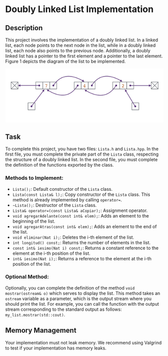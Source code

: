 # Doubly Linked List Implementation

## Description
This project involves the implementation of a doubly linked list. In a linked list, each node points to the next node in the list, while in a doubly linked list, each node also points to the previous node. Additionally, a doubly linked list has a pointer to the first element and a pointer to the last element. Figure 1 depicts the diagram of the list to be implemented.

![Figure 1: Doubly Linked List representing the sequence [7, 4, 2]](listaEnlazada.png)

## Task
To complete this project, you have two files: `Lista.h` and `Lista.hpp`. In the first file, you must complete the private part of the `Lista` class, respecting the structure of a doubly linked list. In the second file, you must complete the definition of the functions exported by the class.

### Methods to Implement:
- `Lista();`: Default constructor of the `Lista` class.
- `Lista(const Lista& l);`: Copy constructor of the `Lista` class. This method is already implemented by calling `operator=`.
- `~Lista();`: Destructor of the `Lista` class.
- `Lista& operator=(const Lista& aCopiar);`: Assignment operator.
- `void agregarAdelante(const int& elem);`: Adds an element to the beginning of the list.
- `void agregarAtras(const int& elem);`: Adds an element to the end of the list.
- `void eliminar(Nat i);`: Deletes the i-th element of the list.
- `int longitud() const;`: Returns the number of elements in the list.
- `const int& iesimo(Nat i) const;`: Returns a constant reference to the element at the i-th position of the list.
- `int& iesimo(Nat i);`: Returns a reference to the element at the i-th position of the list.

### Optional Method:
Optionally, you can complete the definition of the method `void mostrar(ostream& o)` which serves to display the list. This method takes an `ostream` variable as a parameter, which is the output stream where you should print the list. For example, you can call the function with the output stream corresponding to the standard output as follows: `my_list.mostrar(std::cout)`.

## Memory Management
Your implementation must not leak memory. We recommend using Valgrind to test if your implementation has memory leaks.
